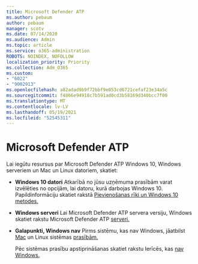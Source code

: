 ```yaml
---
title: Microsoft Defender ATP
ms.author: pebaum
author: pebaum
manager: scotv
ms.date: 07/14/2020
ms.audience: Admin
ms.topic: article
ms.service: o365-administration
ROBOTS: NOINDEX, NOFOLLOW
localization_priority: Priority
ms.collection: Adm_O365
ms.custom:
- "6022"
- "9002913"
ms.openlocfilehash: a82adad9b9f72bbf9e053cd6721cefaf23e34a5c
ms.sourcegitcommit: f4866e94918c7b591ad0cd3b58169d340bcc7f00
ms.translationtype: MT
ms.contentlocale: lv-LV
ms.lasthandoff: 05/19/2021
ms.locfileid: "52545311"
---
```

# <a name="onboarding-microsoft-defender-atp"></a>Microsoft Defender ATP

Lai iegūtu resursus par Microsoft Defender ATP Windows 10, Windows serveriem un Mac un Linux datoriem, skatiet: 

- **Windows 10 datori** Atkarībā no jūsu uzņēmuma prasībām varat izvēlēties no opcijām, lai datoru, kurā darbojas Windows 10. Papildinformāciju skatiet rakstā [Pievienošanas rīki un Windows 10 metodes.](/windows/security/threat-protection/microsoft-defender-atp/configure-endpoints) 

- **Windows serveri** Lai Microsoft Defender ATP servera versiju, Windows skatiet rakstu Microsoft Defender ATP [serveri.](/windows/security/threat-protection/microsoft-defender-atp/configure-server-endpoints)

- **Galapunkti, Windows nav**  Pirms sistēmu, kas nav Windows, jāatbilst [Mac](/windows/security/threat-protection/microsoft-defender-atp/microsoft-defender-atp-mac#system-requirements) un Linux sistēmas [prasībām.](/windows/security/threat-protection/microsoft-defender-atp/microsoft-defender-atp-linux#system-requirements)

    Pēc sistēmas prasību apstiprināšanas skatiet rakstu Ierīcēs, kas [nav Windows.](/windows/security/threat-protection/microsoft-defender-atp/configure-endpoints-non-windows#onboarding-non-windows-machines)